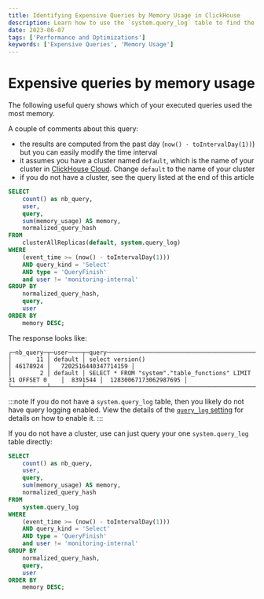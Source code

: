 ```yaml
---
title: Identifying Expensive Queries by Memory Usage in ClickHouse
description: Learn how to use the `system.query_log` table to find the most memory-intensive queries in ClickHouse, with examples for clustered and standalone setups.
date: 2023-06-07
tags: ['Performance and Optimizations']
keywords: ['Expensive Queries', 'Memory Usage']
---
```


# Expensive queries by memory usage

The following useful query shows which of your executed queries used the most memory. 

<!-- truncate -->

A couple of comments about this query:

- the results are computed from the past day (`now() - toIntervalDay(1))`) but you can easily modify the time interval
- it assumes you have a cluster named `default`, which is the name of your cluster in [ClickHouse Cloud](https://clickhouse.cloud). Change `default` to the name of your cluster
- if you do not have a cluster, see the query listed at the end of this article


```sql
SELECT
    count() as nb_query,
    user,
    query,
    sum(memory_usage) AS memory,
    normalized_query_hash
FROM
    clusterAllReplicas(default, system.query_log)
WHERE
    (event_time >= (now() - toIntervalDay(1)))
    AND query_kind = 'Select'
    AND type = 'QueryFinish'
    and user != 'monitoring-internal'
GROUP BY
    normalized_query_hash,
    query,
    user
ORDER BY
    memory DESC;
```

The response looks like:

```response
┌─nb_query─┬─user────┬─query─────────────────────────────────────────────────────────┬───memory─┬─normalized_query_hash─┐
│       11 │ default │ select version()                                              │ 46178924 │   7202516440347714159 │
│        2 │ default │ SELECT * FROM "system"."table_functions" LIMIT 31 OFFSET 0    │  8391544 │  12830067173062987695 │
└──────────┴─────────┴───────────────────────────────────────────────────────────────┴──────────┴───────────────────────┘
```

:::note
If you do not have a `system.query_log` table, then you likely do not have query logging enabled. View the details of the [`query_log` setting](https://clickhouse.com/docs/en/operations/server-configuration-parameters/settings#server_configuration_parameters-query-log) for details on how to enable it.
:::

If you do not have a cluster, use can just query your one `system.query_log` table directly:

```sql
SELECT
    count() as nb_query,
    user,
    query,
    sum(memory_usage) AS memory,
    normalized_query_hash
FROM
    system.query_log
WHERE
    (event_time >= (now() - toIntervalDay(1)))
    AND query_kind = 'Select'
    AND type = 'QueryFinish'
    and user != 'monitoring-internal'
GROUP BY
    normalized_query_hash,
    query,
    user
ORDER BY
    memory DESC;
```